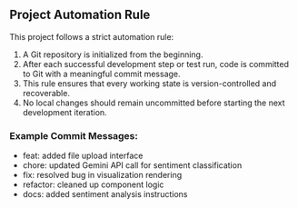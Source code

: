 ## Project Automation Rule

This project follows a strict automation rule:

1. A Git repository is initialized from the beginning.
2. After each successful development step or test run, code is committed to Git with a meaningful commit message.
3. This rule ensures that every working state is version-controlled and recoverable.
4. No local changes should remain uncommitted before starting the next development iteration.

### Example Commit Messages:
- feat: added file upload interface
- chore: updated Gemini API call for sentiment classification
- fix: resolved bug in visualization rendering
- refactor: cleaned up component logic
- docs: added sentiment analysis instructions